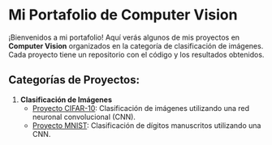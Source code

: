# Mi Portafolio de Computer Vision

¡Bienvenidos a mi portafolio! Aquí verás algunos de mis proyectos en **Computer Vision** organizados en la categoría de clasificación de imágenes. Cada proyecto tiene un repositorio con el código y los resultados obtenidos.

## Categorías de Proyectos:

1. **Clasificación de Imágenes**
   - [Proyecto CIFAR-10](./CLASIFICACION_IMAGENES/blob/main/ComputerVision-CIFAR10/CIFAR-10.ipynb): Clasificación de imágenes utilizando una red neuronal convolucional (CNN).
   - [Proyecto MNIST](./Clasificacion_Imagenes/proyecto_mnist/README.md): Clasificación de dígitos manuscritos utilizando una CNN.

